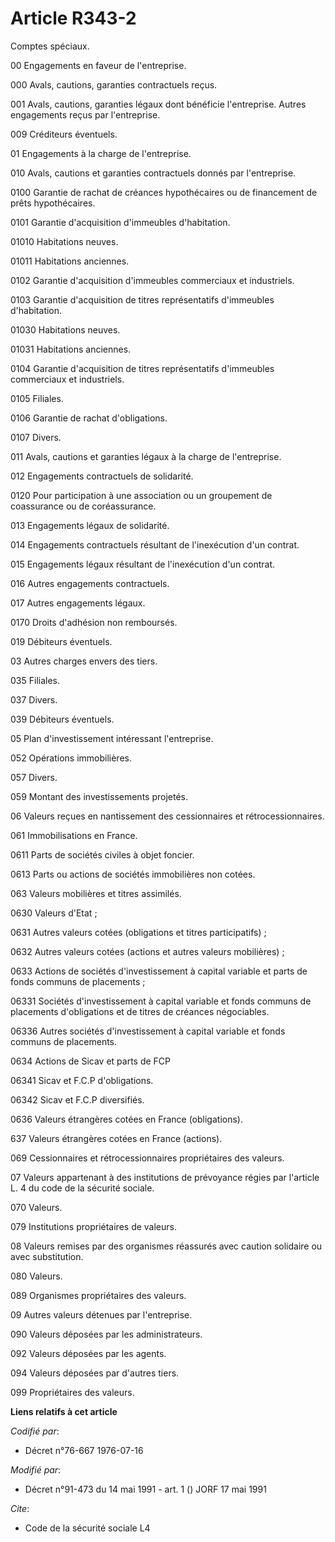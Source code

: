 # Article R343-2

Comptes spéciaux.

00 Engagements en faveur de l'entreprise.

000 Avals, cautions, garanties contractuels reçus.

001 Avals, cautions, garanties légaux dont bénéficie l'entreprise. Autres engagements reçus par l'entreprise.

009 Créditeurs éventuels.

01 Engagements à la charge de l'entreprise.

010 Avals, cautions et garanties contractuels donnés par l'entreprise.

0100 Garantie de rachat de créances hypothécaires ou de financement de prêts hypothécaires.

0101 Garantie d'acquisition d'immeubles d'habitation.

01010 Habitations neuves.

01011 Habitations anciennes.

0102 Garantie d'acquisition d'immeubles commerciaux et industriels.

0103 Garantie d'acquisition de titres représentatifs d'immeubles d'habitation.

01030 Habitations neuves.

01031 Habitations anciennes.

0104 Garantie d'acquisition de titres représentatifs d'immeubles commerciaux et industriels.

0105 Filiales.

0106 Garantie de rachat d'obligations.

0107 Divers.

011 Avals, cautions et garanties légaux à la charge de l'entreprise.

012 Engagements contractuels de solidarité.

0120 Pour participation à une association ou un groupement de coassurance ou de coréassurance.

013 Engagements légaux de solidarité.

014 Engagements contractuels résultant de l'inexécution d'un contrat.

015 Engagements légaux résultant de l'inexécution d'un contrat.

016 Autres engagements contractuels.

017 Autres engagements légaux.

0170 Droits d'adhésion non remboursés.

019 Débiteurs éventuels.

03 Autres charges envers des tiers.

035 Filiales.

037 Divers.

039 Débiteurs éventuels.

05 Plan d'investissement intéressant l'entreprise.

052 Opérations immobilières.

057 Divers.

059 Montant des investissements projetés.

06 Valeurs reçues en nantissement des cessionnaires et rétrocessionnaires.

061 Immobilisations en France.

0611 Parts de sociétés civiles à objet foncier.

0613 Parts ou actions de sociétés immobilières non cotées.

063 Valeurs mobilières et titres assimilés.

0630 Valeurs d'Etat ;

0631 Autres valeurs cotées (obligations et titres participatifs) ;

0632 Autres valeurs cotées (actions et autres valeurs mobilières) ;

0633 Actions de sociétés d'investissement à capital variable et parts de fonds communs de placements ;

06331 Sociétés d'investissement à capital variable et fonds communs de placements d'obligations et de titres de créances
négociables.

06336 Autres sociétés d'investissement à capital variable et fonds communs de placements.

0634 Actions de Sicav et parts de FCP

06341 Sicav et F.C.P d'obligations.

06342 Sicav et F.C.P diversifiés.

0636 Valeurs étrangères cotées en France (obligations).

637 Valeurs étrangères cotées en France (actions).

069 Cessionnaires et rétrocessionnaires propriétaires des valeurs.

07 Valeurs appartenant à des institutions de prévoyance régies par l'article L. 4 du code de la sécurité sociale.

070 Valeurs.

079 Institutions propriétaires de valeurs.

08 Valeurs remises par des organismes réassurés avec caution solidaire ou avec substitution.

080 Valeurs.

089 Organismes propriétaires des valeurs.

09 Autres valeurs détenues par l'entreprise.

090 Valeurs déposées par les administrateurs.

092 Valeurs déposées par les agents.

094 Valeurs déposées par d'autres tiers.

099 Propriétaires des valeurs.

**Liens relatifs à cet article**

_Codifié par_:

  - Décret n°76-667 1976-07-16

_Modifié par_:

  - Décret n°91-473 du 14 mai 1991 - art. 1 () JORF 17 mai 1991

_Cite_:

  - Code de la sécurité sociale L4

